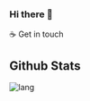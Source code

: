 ### Hi there 👋

☕ Get in touch

## Github Stats

 ![lang](https://github-readme-stats.vercel.app/api/top-langs/?username=OdilonDamasceno&layout=compact)
